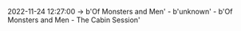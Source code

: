 2022-11-24 12:27:00 -> b'Of Monsters and Men' - b'unknown' - b'Of Monsters and Men - The Cabin Session'
